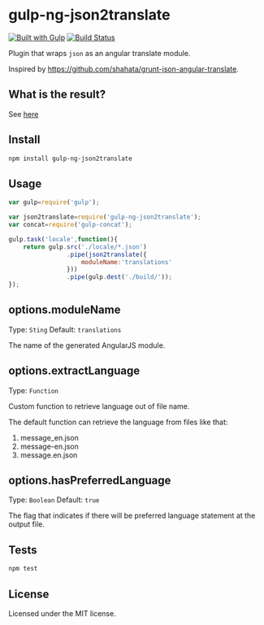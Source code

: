 gulp-ng-json2translate
=========
[![Built with Gulp](https://img.shields.io/badge/Built%20with-Gulp-red.svg)](http://gulpjs.com/)
[![Build Status](https://travis-ci.org/felixmosh/gulp-ng-json2translate.svg)](https://travis-ci.org/felixmosh/gulp-ng-json2translate)

Plugin that wraps `json` as an angular translate module.

Inspired by https://github.com/shahata/grunt-json-angular-translate.

What is the result?
--
See <a href="https://github.com/felixmosh/gulp-ng-json2translate/tree/master/test/expect">here</a>

Install
--
```sh
npm install gulp-ng-json2translate
```

Usage
--

```javascript
var gulp=require('gulp');

var json2translate=require('gulp-ng-json2translate');
var concat=require('gulp-concat');

gulp.task('locale',function(){
    return gulp.src('./locale/*.json')
                .pipe(json2translate({
                    moduleName:'translations'
                }))
                .pipe(gulp.dest('./build/'));
});
```

options.moduleName
--
Type: `Sting`
Default: `translations`

The name of the generated AngularJS module.

options.extractLanguage
--
Type: `Function`

Custom function to retrieve language out of file name.

The default function can retrieve the language from files like that:
1. message_en.json
2. message-en.json
3. message.en.json

options.hasPreferredLanguage
--
Type: `Boolean`
Default: `true`

The flag that indicates if there will be preferred language statement at the output file.

Tests
--
```sh
npm test
```

License
----
Licensed under the MIT license.
